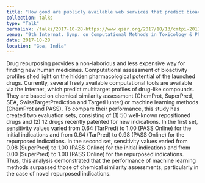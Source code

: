 ```yaml
---
title: "How good are publicly available web services that predict bioactivity profiles for drug repurposing? "
collection: talks
type: "Talk"
permalink: /talks/2017-10-28-https://www.qsar.org/2017/10/13/cmtpi-2017/
venue: "9th Internat. Symp. on Computational Methods in Toxicology & Pharmacology Integrating Internet Resources (CMTPI-2017)"
date: 2017-10-28
location: "Goa, India"
---
```


Drug repurposing provides a non-laborious and less expensive way for finding new human medicines. Computational assessment of bioactivity profiles shed light on the hidden pharmacological potential of the launched drugs. Currently, several freely available computational tools are available via the Internet, which predict multitarget profiles of drug-like compounds. They are based on chemical similarity assessment (ChemProt, SuperPred, SEA, SwissTargetPrediction and TargetHunter) or machine learning methods (ChemProt and PASS). To compare their performance, this study has created two evaluation sets, consisting of (1) 50 well-known repositioned drugs and (2) 12 drugs recently patented for new indications. In the first set, sensitivity values varied from 0.64 (TarPred) to 1.00 (PASS Online) for the initial indications and from 0.64 (TarPred) to 0.98 (PASS Online) for the repurposed indications. In the second set, sensitivity values varied from 0.08 (SuperPred) to 1.00 (PASS Online) for the initial indications and from 0.00 (SuperPred) to 1.00 (PASS Online) for the repurposed indications. Thus, this analysis demonstrated that the performance of machine learning methods surpassed those of chemical similarity assessments, particularly in the case of novel repurposed indications.  
